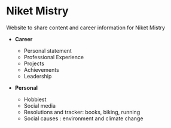 # Niket Mistry
Website to share content and career information for Niket Mistry
  
* **Career**
  * Personal statement
  * Professional Experience
  * Projects
  * Achievements
  * Leadership
  
* **Personal**
  * Hobbiest
  * Social media
  * Resolutions and tracker: books, biking, running
  * Social causes : environment and climate change
